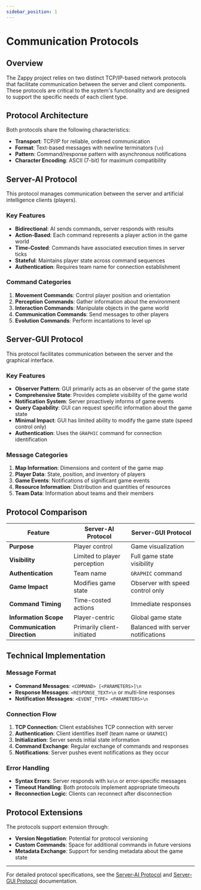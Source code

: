 ```yaml
---
sidebar_position: 1
---
```


# Communication Protocols

## Overview

The Zappy project relies on two distinct TCP/IP-based network protocols that facilitate communication between the server and client components. These protocols are critical to the system's functionality and are designed to support the specific needs of each client type.

## Protocol Architecture

Both protocols share the following characteristics:
- **Transport**: TCP/IP for reliable, ordered communication
- **Format**: Text-based messages with newline terminators (`\n`)
- **Pattern**: Command/response pattern with asynchronous notifications
- **Character Encoding**: ASCII (7-bit) for maximum compatibility

## Server-AI Protocol

This protocol manages communication between the server and artificial intelligence clients (players).

### Key Features
- **Bidirectional**: AI sends commands, server responds with results
- **Action-Based**: Each command represents a player action in the game world
- **Time-Costed**: Commands have associated execution times in server ticks
- **Stateful**: Maintains player state across command sequences
- **Authentication**: Requires team name for connection establishment

### Command Categories
1. **Movement Commands**: Control player position and orientation
2. **Perception Commands**: Gather information about the environment
3. **Interaction Commands**: Manipulate objects in the game world
4. **Communication Commands**: Send messages to other players
5. **Evolution Commands**: Perform incantations to level up

## Server-GUI Protocol

This protocol facilitates communication between the server and the graphical interface.

### Key Features
- **Observer Pattern**: GUI primarily acts as an observer of the game state
- **Comprehensive State**: Provides complete visibility of the game world
- **Notification System**: Server proactively informs of game events
- **Query Capability**: GUI can request specific information about the game state
- **Minimal Impact**: GUI has limited ability to modify the game state (speed control only)
- **Authentication**: Uses the `GRAPHIC` command for connection identification

### Message Categories
1. **Map Information**: Dimensions and content of the game map
2. **Player Data**: State, position, and inventory of players
3. **Game Events**: Notifications of significant game events
4. **Resource Information**: Distribution and quantities of resources
5. **Team Data**: Information about teams and their members

## Protocol Comparison

| Feature | Server-AI Protocol | Server-GUI Protocol |
|---------|--------------------|--------------------|
| **Purpose** | Player control | Game visualization |
| **Visibility** | Limited to player perception | Full game state visibility |
| **Authentication** | Team name | `GRAPHIC` command |
| **Game Impact** | Modifies game state | Observer with speed control only |
| **Command Timing** | Time-costed actions | Immediate responses |
| **Information Scope** | Player-centric | Global game state |
| **Communication Direction** | Primarily client-initiated | Balanced with server notifications |

## Technical Implementation

### Message Format
- **Command Messages**: `<COMMAND> [<PARAMETERS>]\n`
- **Response Messages**: `<RESPONSE_TEXT>\n` or multi-line responses
- **Notification Messages**: `<EVENT_TYPE> <PARAMETERS>\n`

### Connection Flow
1. **TCP Connection**: Client establishes TCP connection with server
2. **Authentication**: Client identifies itself (team name or `GRAPHIC`)
3. **Initialization**: Server sends initial state information
4. **Command Exchange**: Regular exchange of commands and responses
5. **Notifications**: Server pushes event notifications as they occur

### Error Handling
- **Syntax Errors**: Server responds with `ko\n` or error-specific messages
- **Timeout Handling**: Both protocols implement appropriate timeouts
- **Reconnection Logic**: Clients can reconnect after disconnection

## Protocol Extensions

The protocols support extension through:
- **Version Negotiation**: Potential for protocol versioning
- **Custom Commands**: Space for additional commands in future versions
- **Metadata Exchange**: Support for sending metadata about the game state

---

For detailed protocol specifications, see the [Server-AI Protocol](./server-ai) and [Server-GUI Protocol](./server-gui) documentation.

